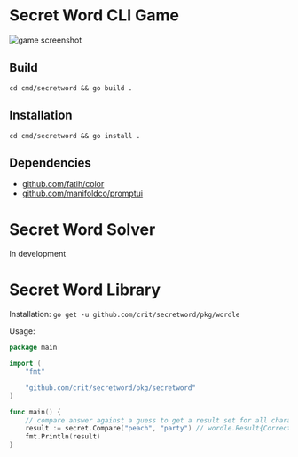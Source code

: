 # Secret Word CLI Game

![game screenshot](http://i.critrussell.net/uvkRh3gYBcZayK8.png)

## Build

`cd cmd/secretword && go build .`

## Installation

`cd cmd/secretword && go install .`

## Dependencies

- [github.com/fatih/color]()
- [github.com/manifoldco/promptui]()

# Secret Word Solver

In development

# Secret Word Library


Installation: `go get -u github.com/crit/secretword/pkg/wordle`

Usage:

```go
package main

import (
	"fmt"

	"github.com/crit/secretword/pkg/secretword"
)

func main() {
	// compare answer against a guess to get a result set for all characters.
	result := secret.Compare("peach", "party") // wordle.Result{Correct, Elsewhere, Incorrect, Incorrect, Incorrect}
	fmt.Println(result)
}
```
